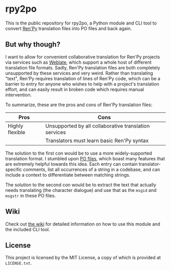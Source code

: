 # rpy2po

This is the public repository for rpy2po, a Python module and CLI tool to convert [Ren'Py](https://www.renpy.org/)
translation files into PO files and back again.

## But why though?

I want to allow for convenient collaborative translation for Ren'Py projects via services such as
[Weblate](https://weblate.org/en/), which support a whole host of different translation file formats. Sadly, Ren'Py
translation files are both completely unsupported by these services and very weird. Rather than translating "text",
Ren'Py requires translation of lines of Ren'Py code, which can be a barrier to entry for anyone who wishes to help with
a project's translation effort, and can easily result in broken code which requires manual intervention.

To summarize, these are the pros and cons of Ren'Py translation files:

| Pros            | Cons                                                  |
|-----------------|-------------------------------------------------------|
| Highly flexible | Unsupported by all collaborative translation services |
|                 | Translators must learn basic Ren'Py syntax            |

The solution to the first con would be to use a more widely-supported translation format. I stumbled upon
[PO files](https://www.gnu.org/software/gettext/manual/html_node/PO-Files.html), which boast many features that are
extremely helpful towards this idea. Each entry can contain translator-specific comments, list all occurrences of a
string in a codebase, and can include a context to differentiate between matching strings.

The solution to the second con would be to extract the text that actually needs translating (the character dialogue)
and use that as the `msgid` and `msgstr` in these PO files.

## Wiki

Check out [the wiki](https://github.com/whizvox/rpy2po/wiki) for detailed information on how to use this module and the
included CLI tool.

## License

This project is licensed by the MIT License, a copy of which is provided at `LICENSE.txt`.